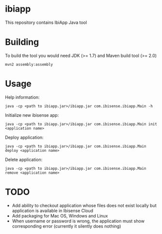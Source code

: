 ibiapp
======

This repository contains IbiApp Java tool

# Building 

To build the tool you would need JDK (>= 1.7) and Maven build tool (>= 2.0)

```
mvn2 assembly:assembly
```

# Usage

Help information:
```
java -cp <path to ibiapp.jar>/ibiapp.jar com.ibisense.ibiapp.Main -h
```

Initialize new ibisense app:
```
java -cp <path to ibiapp.jar>/ibiapp.jar com.ibisense.ibiapp.Main init <application name>
```

Deploy application:
```
java -cp <path to ibiapp.jar>/ibiapp.jar com.ibisense.ibiapp.Main deploy <application name>
```

Delete application:

```
java -cp <path to ibiapp.jar>/ibiapp.jar com.ibisense.ibiapp.Main remove <application name>
```


# TODO
* Add ability to checkout application whose files does not exist locally but application is available in Ibisense Cloud
* Add packaging for Mac OS, Windows and Linux
* When username or password is wrong, the application must show corresponding error (currently it silently does nothing) 
